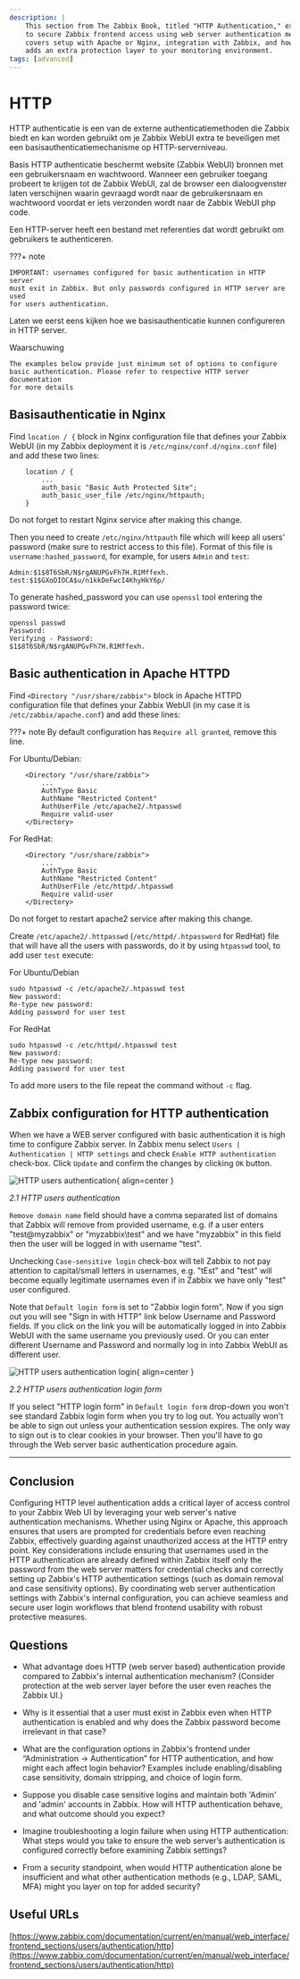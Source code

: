 ```yaml
---
description: |
    This section from The Zabbix Book, titled "HTTP Authentication," explains how
    to secure Zabbix frontend access using web server authentication methods. It
    covers setup with Apache or Nginx, integration with Zabbix, and how HTTP auth
    adds an extra protection layer to your monitoring environment.
tags: [advanced]
---
```


# HTTP

HTTP authenticatie is een van de externe authenticatiemethoden die Zabbix biedt
en kan worden gebruikt om je Zabbix WebUI extra te beveiligen met een
basisauthenticatiemechanisme op HTTP-serverniveau.

Basis HTTP authenticatie beschermt website (Zabbix WebUI) bronnen met een
gebruikersnaam en wachtwoord. Wanneer een gebruiker toegang probeert te krijgen
tot de Zabbix WebUI, zal de browser een dialoogvenster laten verschijnen waarin
gevraagd wordt naar de gebruikersnaam en wachtwoord voordat er iets verzonden
wordt naar de Zabbix WebUI php code.

Een HTTP-server heeft een bestand met referenties dat wordt gebruikt om
gebruikers te authenticeren.

???+ note

    IMPORTANT: usernames configured for basic authentication in HTTP server
    must exit in Zabbix. But only passwords configured in HTTP server are used
    for users authentication.

Laten we eerst eens kijken hoe we basisauthenticatie kunnen configureren in HTTP
server.

Waarschuwing

    The examples below provide just minimum set of options to configure
    basic authentication. Please refer to respective HTTP server documentation
    for more details

## Basisauthenticatie in Nginx

Find `location / {` block in Nginx configuration file that defines your Zabbix
WebUI (in my Zabbix deployment it is `/etc/nginx/conf.d/nginx.conf` file) and
add these two lines:

```
    location / {
        ...
        auth_basic "Basic Auth Protected Site";
        auth_basic_user_file /etc/nginx/httpauth;
    }
```

Do not forget to restart Nginx service after making this change.

Then you need to create `/etc/nginx/httpauth` file which will keep all users'
password (make sure to restrict access to this file). Format of this file is
`username:hashed_password`, for example, for users `Admin` and `test`:

```
Admin:$1$8T6SbR/N$rgANUPGvFh7H.R1Mffexh.
test:$1$GXoDIOCA$u/n1kkDeFwcI4KhyHkY6p/
```

To generate hashed_password you can use `openssl` tool entering the password
twice:
```
openssl passwd
Password:
Verifying - Password:
$1$8T6SbR/N$rgANUPGvFh7H.R1Mffexh.
```

## Basic authentication in Apache HTTPD

Find `<Directory "/usr/share/zabbix">` block in Apache HTTPD configuration file
that defines your Zabbix WebUI (in my case it is `/etc/zabbix/apache.conf`) and
add these lines:

???+ note By default configuration has `Require all granted`, remove this line.

For Ubuntu/Debian:
```
    <Directory "/usr/share/zabbix">
        ...
        AuthType Basic
        AuthName "Restricted Content"
        AuthUserFile /etc/apache2/.htpasswd
        Require valid-user
    </Directory>
```

For RedHat:
```
    <Directory "/usr/share/zabbix">
        ...
        AuthType Basic
        AuthName "Restricted Content"
        AuthUserFile /etc/httpd/.htpasswd
        Require valid-user
    </Directory>
```

Do not forget to restart apache2 service after making this change.

Create `/etc/apache2/.httpasswd` (`/etc/httpd/.htpassword` for RedHat) file that
will have all the users with passwords, do it by using `htpasswd` tool, to add
user `test` execute:

For Ubuntu/Debian
```
sudo htpasswd -c /etc/apache2/.htpasswd test
New password: 
Re-type new password: 
Adding password for user test
```

For RedHat
```
sudo htpasswd -c /etc/httpd/.htpasswd test
New password: 
Re-type new password: 
Adding password for user test
```

To add more users to the file repeat the command without `-c` flag.

## Zabbix configuration for HTTP authentication

When we have a WEB server configured with basic authentication it is high time
to configure Zabbix server. In Zabbix menu select `Users | Authentication | HTTP
settings` and check `Enable HTTP authentication` check-box. Click `Update` and
confirm the changes by clicking `OK` button.

![HTTP users authentication](ch02.1-http-auth-settings.png){ align=center }

_2.1 HTTP users authentication_

`Remove domain name` field should have a comma separated list of domains that
Zabbix will remove from provided username, e.g. if a user enters "test@myzabbix"
or "myzabbix\test" and we have "myzabbix" in this field then the user will be
logged in with username "test".

Unchecking `Case-sensitive login` check-box will tell Zabbix to not pay
attention to capital/small letters in usernames, e.g. "tEst" and "test" will
become equally legitimate usernames even if in Zabbix we have only "test" user
configured.

Note that `Default login form` is set to "Zabbix login form". Now if you sign
out you will see "Sign in with HTTP" link below Username and Password fields. If
you click on the link you will be automatically logged in into Zabbix WebUI with
the same username you previously used. Or you can enter different Username and
Password and normally log in into Zabbix WebUI as different user.

![HTTP users authentication login](ch02.2-http-auth-login.png){ align=center }

_2.2 HTTP users authentication login form_

If you select "HTTP login form" in `Default login form` drop-down you won't see
standard Zabbix login form when you try to log out. You actually won't be able
to sign out unless your authentication session expires. The only way to sign out
is to clear cookies in your browser. Then you'll have to go through the Web
server basic authentication procedure again.

---

## Conclusion

Configuring HTTP level authentication adds a critical layer of access control to
your Zabbix Web UI by leveraging your web server's native authentication
mechanisms. Whether using Nginx or Apache, this approach ensures that users are
prompted for credentials before even reaching Zabbix, effectively guarding
against unauthorized access at the HTTP entry point. Key considerations include
ensuring that usernames used in the HTTP authentication are already defined
within Zabbix itself only the password from the web server matters for
credential checks and correctly setting up Zabbix's HTTP authentication settings
(such as domain removal and case sensitivity options). By coordinating web
server authentication settings with Zabbix's internal configuration, you can
achieve seamless and secure user login workflows that blend frontend usability
with robust protective measures.

## Questions

- What advantage does HTTP (web server based) authentication provide compared to
  Zabbix's internal authentication mechanism? (Consider protection at the web
  server layer before the user even reaches the Zabbix UI.)

- Why is it essential that a user must exist in Zabbix even when HTTP
  authentication is enabled and why does the Zabbix password become irrelevant
  in that case?

- What are the configuration options in Zabbix's frontend under “Administration
  → Authentication” for HTTP authentication, and how might each affect login
  behavior? Examples include enabling/disabling case sensitivity, domain
  stripping, and choice of login form.

- Suppose you disable case sensitive logins and maintain both 'Admin' and
  'admin' accounts in Zabbix. How will HTTP authentication behave, and what
  outcome should you expect?

- Imagine troubleshooting a login failure when using HTTP authentication: What
  steps would you take to ensure the web server’s authentication is configured
  correctly before examining Zabbix settings?

- From a security standpoint, when would HTTP authentication alone be
  insufficient and what other authentication methods (e.g., LDAP, SAML, MFA)
  might you layer on top for added security?

## Useful URLs

[https://www.zabbix.com/documentation/current/en/manual/web_interface/frontend_sections/users/authentication/http](https://www.zabbix.com/documentation/current/en/manual/web_interface/frontend_sections/users/authentication/http)
